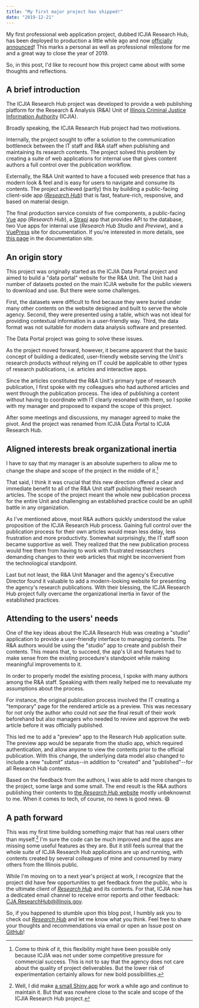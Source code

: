 ```yaml
---
title: "My first major project has shipped!"
date: "2019-12-21"
---
```


My first professional web application project, dubbed ICJIA Research Hub, has been deployed to production a little while ago and now [officially announced](https://twitter.com/ICJIA_Illinois/status/1204507465708126208)! This marks a personal as well as professional milestone for me and a great way to close the year of 2019.

So, in this post, I'd like to recount how this project came about with some thoughts and reflections.

## A brief introduction

The ICJIA Research Hub project was developed to provide a web publishing platform for the Research & Analysis (R&A) Unit of [Illinois Criminal Justice Information Authority](https://icjia.illinois.gov/) (ICJIA).

Broadly speaking, the ICJIA Research Hub project had two motivations.

Internally, the project sought to offer a solution to the communication bottleneck between the IT staff and R&A staff when publishing and maintaining its research contents. The project solved this problem by creating a suite of web applications for internal use that gives content authors a full control over the publication workflow.

Externally, the R&A Unit wanted to have a focused web presence that has a modern look & feel and is easy for users to navigate and consume its contents. The project achieved (partly) this by building a public-facing client-side app ([_Research Hub_](https://icjia.illinois.gov/researchhub)) that is fast, feature-rich, responsive, and based on material design.

The final production service consists of five components, a public-facing [Vue](https://vuejs.org/) app (*Research Hub*), a [Strapi](http://strapi.io/) app that provides API to the database, two Vue apps for internal use (*Research Hub Studio* and *Preview*), and a [VuePress](https://vuepress.vuejs.org/) site for documentation. If you're interested in more details, see [this page](https://icjia.illinois.gov/researchhub/docs/dev-guide/architecture.html) in the documentation site.

## An origin story

This project was originally started as the ICJIA Data Portal project and aimed to build a "data portal" website for the R&A Unit. The Unit had a number of datasets posted on the main ICJIA website for the public viewers to download and use. But there were some challenges.

First, the datasets were difficult to find because they were buried under many other contents on the website designed and built to serve the whole agency. Second, they were presented using a table, which was not ideal for providing contextual information in a user-friendly way. Third, the data format was not suitable for modern data analysis software and presented.

The Data Portal project was going to solve these issues.

As the project moved forward, however, it became apparent that the basic concept of building a dedicated, user-friendly website serving the Unit's research products without relying on IT could be applicable to other types of research publications, i.e. articles and interactive apps.

Since the articles constituted the R&A Unit's primary type of research publication, I first spoke with my colleagues who had authored articles and went through the publication process. The idea of publishing a content without having to coordinate with IT clearly resonated with them, so I spoke with my manager and proposed to expand the scope of this project.

After some meetings and discussions, my manager agreed to make the pivot. And the project was renamed from ICJIA Data Portal to ICJIA Research Hub.

## Aligned interests break organizational inertia

I have to say that my manager is an absolute superhero to allow me to change the shape and scope of the project in the middle of it.[^1]

[^1]: Come to think of it, this flexibility might have been possible only because ICJIA was not under some competitive pressure for commercial success. This is not to say that the agency does not care about the quality of project deliverables. But the lower risk of experimentation certainly allows for new bold possibilities.

That said, I think it was crucial that this new direction offered a clear and immediate benefit to all of the R&A Unit staff publishing their research articles. The scope of the project meant the whole new publication process for the entire Unit and challenging an established practice could be an uphill battle in any organization.

As I've mentioned above, most R&A authors quickly understood the value proposition of the ICJIA Research Hub process. Gaining full control over the publication process for their own articles would mean less delay, less frustration and more productivity. Somewhat surprisingly, the IT staff soon became supportive as well. They realized that the new publication process would free them from having to work with frustrated researchers demanding changes to their web articles that might be inconvenient from the technological standpoint.

Last but not least, the R&A Unit Manager and the agency's Executive Director found it valuable to add a modern-looking website for presenting the agency's research publications. With their blessing, the ICJIA Research Hub project fully overcame the organizational inertia in favor of the established practices.

## Attending to the users' needs

One of the key ideas about the ICJIA Research Hub was creating a "studio" application to provide a user-friendly interface to managing contents. The R&A authors would be using the "studio" app to create and publish their contents. This means that, to succeed, the app's UI and features had to make sense from the existing procedure's standpoint while making meaningful improvements to it.

In order to properly model the existing process, I spoke with many authors among the R&A staff. Speaking with them really helped me to reevaluate my assumptions about the process.

For instance, the original publication process involved the IT creating a "temporary" page for the rendered article as a preview. This was necessary for not only the author who could not _see_ the final result of their work beforehand but also managers who needed to review and approve the web article before it was officially published.

This led me to add a "preview" app to the Research Hub application suite. The preview app would be separate from the studio app, which required authentication, and allow anyone to view the contents prior to the official publication. With this change, the underlying data model also changed to include a new "submit" status--in addition to "created" and "published"--for all Research Hub contents.

Based on the feedback from the authors, I was able to add more changes to the project, some large and some small. The end result is the R&A authors publishing their contents to [the _Research Hub_ website](https://icjia.illinois.gov/researchhub) mostly unbeknownst to me. When it comes to tech, of course, no news is good news. 😄

## A path forward

This was my first time building something major that has real users other than myself.[^2] I'm sure the code can be much improved and the apps are missing some useful features as they are. But it still feels surreal that the whole suite of ICJIA Research Hub applications are up and running, with contents created by several colleagues of mine and consumed by many others from the Illinois public.

[^2]: Well, I did make [a small Shiny app](https://app.icjia.cloud/app/ucr-index-offense-explorer) for work a while ago and continue to maintain it. But that was nowhere close to the scale and scope of the ICJIA Research Hub project.

While I'm moving on to a next year's project at work, I recognize that the project did have few opportunities to get feedback from the public, who is the ultimate client of [_Research Hub_](https://icjia.illinois.gov/researchhub) and its contents. For that, ICJIA now has a dedicated email channel to receive error reports and other feedback: [CJA.ResearchHub@illinois.gov](mailto:CJA.ResearchHub@illinois.gov).

So, if you happened to stumble upon this blog post, I humbly ask you to check out [_Research Hub_](https://icjia.illinois.gov/researchhub) and let me know what you think. Feel free to share your thoughts and recommendations via email or open an Issue post on [GitHub](https://github.com/icjia/researchhub)!
